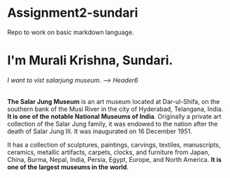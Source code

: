
# Assignment2-sundari

Repo to work on basic markdown language.

# I'm Murali Krishna, Sundari.

<!-- 1) Use VS Code to edit the README.
2) Create a header of max size with your name.
3) Use a smaller heading giving your favorite museum to visit.
4) Add a short paragraph describing what exhibits are must see in the museum.
5) Use bold styling on at least two important words or phrases.-->

###### I want to vist salarjung museum. --> Header6

**The Salar Jung Museum** is an art museum located at Dar-ul-Shifa, on the southern bank of the Musi River in the city of Hyderabad, Telangana, India. **It is one of the notable National Museums of India**. Originally a private art collection of the Salar Jung family, it was endowed to the nation after the death of Salar Jung III. It was inaugurated on 16 December 1951.

It has a collection of sculptures, paintings, carvings, textiles, manuscripts, ceramics, metallic artifacts, carpets, clocks, and furniture from Japan, China, Burma, Nepal, India, Persia, Egypt, Europe, and North America. **It is one of the largest museums in the world**.